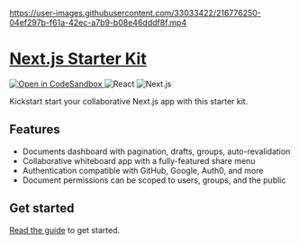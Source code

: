 

https://user-images.githubusercontent.com/33033422/216776250-04ef297b-f61a-42ec-a7b9-b08e46dddf8f.mp4

# [Next.js Starter Kit](https://liveblocks.io/starter-kit)

<p>
  <a href="https://codesandbox.io/s/github/liveblocks/liveblocks/tree/main/starter-kits/nextjs-starter-kit">
    <img src="https://img.shields.io/badge/open%20in%20codesandbox-message?style=flat&logo=codesandbox&color=333&logoColor=fff" alt="Open in CodeSandbox" />
  </a>
  <img src="https://img.shields.io/badge/react-message?style=flat&logo=react&color=0bd&logoColor=fff" alt="React" />
  <img src="https://img.shields.io/badge/next.js-message?style=flat&logo=next.js&color=07f&logoColor=fff" alt="Next.js" />
</p>

Kickstart start your collaborative Next.js app with this starter kit.

## Features

- Documents dashboard with pagination, drafts, groups, auto-revalidation
- Collaborative whiteboard app with a fully-featured share menu
- Authentication compatible with GitHub, Google, Auth0, and more
- Document permissions can be scoped to users, groups, and the public

## Get started

[Read the guide](http://liveblocks.io/docs/guides/nextjs-starter-kit) to get
started.
